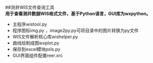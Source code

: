 ##测井WIS文件查询工具<br>
__用于查看测井数据WIS格式文件，基于Python语言，GUI库为wxpython。__
* 主程序wistool.py
* 程序图标img.py ，image2py.py可将目录中的图片转换为py文件
* WIS文件解析核心库wishelper.py
* 曲线绘制成图wxplot.py
* 保存到excel模块pxls.py
* GUI界面组件配置reer.xrc
 